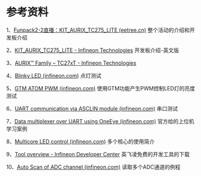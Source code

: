 # 参考资料

1、[Funpack2-2直播：KIT_AURIX_TC275_LITE (eetree.cn)](https://class.eetree.cn/detail/l_629f0ca9e4b01c509aba9b43/4?fromH5=true) 整个活动的介绍和开发板介绍

2、[KIT_AURIX_TC275_LITE - Infineon Technologies](https://www.infineon.com/cms/en/product/evaluation-boards/kit_aurix_tc275_lite/) 开发板介绍-英文版

3、[AURIX™ Family – TC27xT - Infineon Technologies](https://www.infineon.com/cms/en/product/microcontroller/32-bit-tricore-microcontroller/32-bit-tricore-aurix-tc2xx/aurix-family-tc27xt/?redirId=101142)

4、[Blinky LED (infineon.com)](https://www.infineon.com/dgdl/Infineon-Blinky_LED_1_KIT_TC275_LK-Training-v01_02-EN.pdf?fileId=5546d4627a0b0c7b017a586733384c8a)  点灯测试

5、[GTM ATOM PWM (infineon.com)](https://www.infineon.com/dgdl/Infineon-AURIX_GTM_ATOM_PWM_1_KIT_TC275_LK-TR-Training-v01_00-EN.pdf?fileId=5546d4627a0b0c7b017a5842191924cf) 使用GTM功能产生PWM控制LED灯的亮度测试

6、[UART communication via ASCLIN module (infineon.com)](https://www.infineon.com/dgdl/Infineon-AURIX_ASCLIN_UART_1_KIT_TC275_LK-TR-Training-v01_00-EN.pdf?fileId=5546d4627a0b0c7b017a5845b0422526) 串口测试

7、[Data multiplexer over UART using OneEye (infineon.com)](https://www.infineon.com/dgdl/Infineon-AURIX_OneEye_UART_Mux_1_KIT_TC275_LK-TR-Training-v01_00-EN.pdf?fileId=8ac78c8c818eceac0181959ee84f54bc) 官方给的上位机学习案例

8、[Multicore LED control (infineon.com)](https://www.infineon.com/dgdl/Infineon-Multicore_1_KIT_TC275_LK-Training-v01_02-EN.pdf?fileId=5546d4627a0b0c7b017a584498ae24ed) 多个核心的使用简介

9、[Tool overview - Infineon Developer Center](https://softwaretools.infineon.com/tools?q=aurix) 英飞凌免费的开发工具的下载

10、[Auto Scan of ADC channel (infineon.com)](https://www.infineon.com/dgdl/Infineon-AURIX_ADC_Group_Scan_1_KIT_TC275_LK-TR-Training-v01_00-EN.pdf?fileId=5546d4627a0b0c7b017a58679bdf4c9f) 读取多个ADC通道的例程
